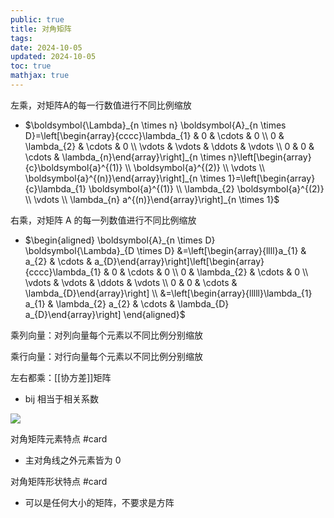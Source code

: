 ```yaml
---
public: true
title: 对角矩阵
tags:
date: 2024-10-05
updated: 2024-10-05
toc: true
mathjax: true
---
```




左乘，对矩阵A的每一行数值进行不同比例缩放


  + $\boldsymbol{\Lambda}_{n \times n} \boldsymbol{A}_{n \times D}=\left[\begin{array}{cccc}\lambda_{1} & 0 & \cdots & 0 \\ 0 & \lambda_{2} & \cdots & 0 \\ \vdots & \vdots & \ddots & \vdots \\ 0 & 0 & \cdots & \lambda_{n}\end{array}\right]_{n \times n}\left[\begin{array}{c}\boldsymbol{a}^{(1)} \\ \boldsymbol{a}^{(2)} \\ \vdots \\ \boldsymbol{a}^{(n)}\end{array}\right]_{n \times 1}=\left[\begin{array}{c}\lambda_{1} \boldsymbol{a}^{(1)} \\ \lambda_{2} \boldsymbol{a}^{(2)} \\ \vdots \\ \lambda_{n} a^{(n)}\end{array}\right]_{n \times 1}$

右乘，对矩阵 A 的每一列数值进行不同比例缩放


  + $\begin{aligned} \boldsymbol{A}_{n \times D} \boldsymbol{\Lambda}_{D \times D} &=\left[\begin{array}{llll}a_{1} & a_{2} & \cdots & a_{D}\end{array}\right]\left[\begin{array}{cccc}\lambda_{1} & 0 & \cdots & 0 \\ 0 & \lambda_{2} & \cdots & 0 \\ \vdots & \vdots & \ddots & \vdots \\ 0 & 0 & \cdots & \lambda_{D}\end{array}\right] \\ &=\left[\begin{array}{lllll}\lambda_{1} a_{1} & \lambda_{2} a_{2} & \cdots & \lambda_{D} a_{D}\end{array}\right] \end{aligned}$

乘列向量：对列向量每个元素以不同比例分别缩放

乘行向量：对行向量每个元素以不同比例分别缩放

左右都乘：[[协方差]]矩阵

  + bij 相当于相关系数

![](https://media.xiang578.com/20220808183805.png)



对角矩阵元素特点 #card
  + 主对角线之外元素皆为 0

对角矩阵形状特点 #card
  + 可以是任何大小的矩阵，不要求是方阵
